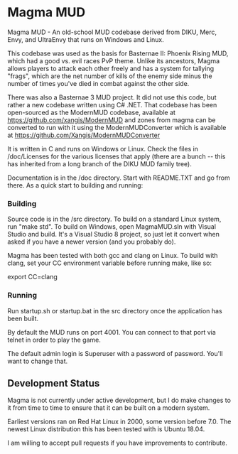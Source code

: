 # Magma MUD

Magma MUD - An old-school MUD codebase derived from DIKU, Merc, Envy, and
UltraEnvy that runs on Windows and Linux.

This codebase was used as the basis for Basternae II: Phoenix Rising MUD, which had
a good vs. evil races PvP theme. Unlike its ancestors, Magma allows players to
attack each other freely and has a system for tallying "frags", which are the
net number of kills of the enemy side minus the number of times you've died in
combat against the other side.

There was also a Basternae 3 MUD project. It did not use this code, but rather a
new codebase written using C# .NET. That codebase has been open-sourced as the
ModernMUD codebase, available at https://github.com/xangis/ModernMUD and zones from
magma can be converted to run with it using the ModernMUDConverter which is
available at https://github.com/Xangis/ModernMUDConverter

It is written in C and runs on Windows or Linux.  Check the files in 
/doc/Licenses for the various licenses that apply (there are a bunch -- this 
has inherited from a long branch of the DIKU MUD family tree).

Documentation is in the /doc directory. Start with README.TXT and go from there.
As a quick start to building and running:

### Building

Source code is in the /src directory. To build on a standard Linux system, run
"make std". To build on Windows, open MagmaMUD.sln with Visual Studio and build.
It's a Visual Studio 8 project, so just let it convert when asked if you have a
newer version (and you probably do).

Magma has been tested with both gcc and clang on Linux. To build with clang,
set your CC environment variable before running make, like so:

export CC=clang

### Running

Run startup.sh or startup.bat in the src directory once the application has been 
built.

By default the MUD runs on port 4001. You can connect to that port via telnet in
order to play the game.

The default admin login is Superuser with a password of password. You'll want to
change that.

## Development Status

Magma is not currently under active development, but I do make changes to it from
time to time to ensure that it can be built on a modern system.

Earliest versions ran on Red Hat Linux in 2000, some version before 7.0. The newest
Linux distribution this has been tested with is Ubuntu 18.04.

I am willing to accept pull requests if you have improvements to contribute.
